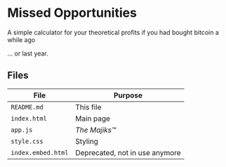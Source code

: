 # Missed Opportunities

A simple calculator for your theoretical profits if you had bought bitcoin a while ago

... or last year.

## Files

| File | Purpose |
| ---- | ------- |
| `README.md` | This file |
| `index.html` | Main page |
| `app.js` | *The Majiks™* |
| `style.css` | Styling |
| `index.embed.html` | Deprecated, not in use anymore |
